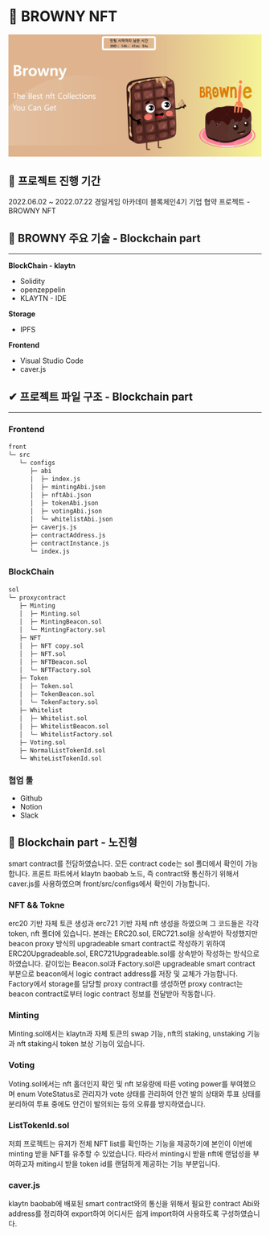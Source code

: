 # 🥨 BROWNY NFT
![타이틀이미지](docs/images/title.png)


## 🧇 프로젝트 진행 기간
2022.06.02 ~ 2022.07.22
경일게임 아카데미 블록체인4기 기업 협약 프로젝트 - BROWNY NFT
</br>

## 🥯 BROWNY 주요 기술 - Blockchain part
---
**BlockChain - klaytn**
- Solidity
- openzeppelin
- KLAYTN - IDE

**Storage**
- IPFS

**Frontend**
- Visual Studio Code
- caver.js


## ✔ 프로젝트 파일 구조  - Blockchain part
---
### Frontend
```
front
└─ src
   └─ configs
      ├─ abi
      │  ├─ index.js
      │  ├─ mintingAbi.json
      │  ├─ nftAbi.json
      │  ├─ tokenAbi.json
      │  ├─ votingAbi.json
      │  └─ whitelistAbi.json
      ├─ caverjs.js
      ├─ contractAddress.js
      ├─ contractInstance.js
      └─ index.js
```

### BlockChain
```
sol
└─ proxycontract
   ├─ Minting
   │  ├─ Minting.sol
   │  ├─ MintingBeacon.sol
   │  └─ MintingFactory.sol
   ├─ NFT
   │  ├─ NFT copy.sol
   │  ├─ NFT.sol
   │  ├─ NFTBeacon.sol
   │  └─ NFTFactory.sol
   ├─ Token
   │  ├─ Token.sol
   │  ├─ TokenBeacon.sol
   │  └─ TokenFactory.sol
   ├─ Whitelist
   │  ├─ Whitelist.sol
   │  ├─ WhitelistBeacon.sol
   │  └─ WhitelistFactory.sol
   ├─ Voting.sol
   ├─ NormalListTokenId.sol
   └─ WhiteListTokenId.sol
```

### 협업 툴
- Github
- Notion
- Slack

## 🥞 Blockchain part - 노진형
smart contract를 전담하였습니다. 모든 contract code는 sol 폴더에서 확인이 가능합니다. 
프론트 파트에서 klaytn baobab 노드, 즉 contract와 통신하기 위해서 caver.js를 사용하였으며 front/src/configs에서 확인이 가능합니다.

### NFT && Tokne
erc20 기반 자체 토큰 생성과 erc721 기반 자체 nft 생성을 하였으며 그 코드들은 각각 token, nft 폴더에 있습니다.
본래는 ERC20.sol, ERC721.sol을 상속받아 작성했지만 beacon proxy 방식의 upgradeable smart contract로 작성하기 위하여 
ERC20Upgradeable.sol, ERC721Upgradeable.sol를 상속받아 작성하는 방식으로 하였습니다.
같이있는 Beacon.sol과 Factory.sol은 upgradeable smart contract 부분으로 beacon에서 logic contract address를 저장 및 교체가 가능합니다. 
Factory에서 storage를 담당할 proxy contract를 생성하면 proxy contract는 beacon contract로부터 logic contract 정보를 전달받아 작동합니다.

### Minting
Minting.sol에서는 klaytn과 자체 토큰의 swap 기능, nft의 staking, unstaking 기능과 nft staking시 token 보상 기능이 있습니다.

### Voting
Voting.sol에서는 nft 홀더인지 확인 및 nft 보유량에 따른 voting power를 부여했으며 enum VoteStatus로 관리자가 vote 상태를 관리하여 안건 발의 상태와 
투표 상태를 분리하여 투표 중에도 안건이 발의되는 등의 오류를 방지하였습니다.

### ListTokenId.sol
저희 프로젝트는 유저가 전체 NFT list를 확인하는 기능을 제공하기에 본인이 이번에 minting 받을 NFT를 유추할 수 있었습니다. 따라서 minting시 받을 nft에 랜덤성을 
부여하고자 miting시 받을 token id를 랜덤하게 제공하는 기능 부분입니다.

### caver.js
klaytn baobab에 배포된 smart contract와의 통신을 위해서 필요한 contract Abi와 address를 정리하여 export하여 
어디서든 쉽게 import하여 사용하도록 구성하였습니다.